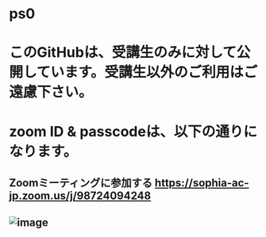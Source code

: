 # ps0
# このGitHubは、受講生のみに対して公開しています。受講生以外のご利用はご遠慮下さい。
# zoom ID & passcodeは、以下の通りになります。
Zoomミーティングに参加する
https://sophia-ac-jp.zoom.us/j/98724094248
---
![image](https://user-images.githubusercontent.com/87138262/160268110-f45240a8-d0b7-44da-880e-90f137fb5c52.png)
---
